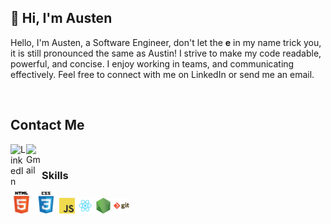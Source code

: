 ## 👋 Hi, I'm Austen
<p>Hello, I'm Austen, a Software Engineer, don't let the <b>e</b> in my name trick you, it is still pronounced the same as Austin! I strive to make my code readable, powerful, and concise. I enjoy working in teams, and communicating effectively. Feel free to connect with me on LinkedIn or send me an email.</p>

<br />

## Contact Me 
<a target="_blank" href="https://www.linkedin.com/in/austenbaker/">
  <img align="left" alt="LinkedIn" width="25px" src="https://cdn.jsdelivr.net/npm/simple-icons@v3/icons/linkedin.svg" />
</a>
<a target="_blank" href="mailto:austenbaker@gmail.com">
  <img align="left" alt="Gmail" width="25px" src="https://cdn.jsdelivr.net/npm/simple-icons@v3/icons/gmail.svg" />
</a>

<br />

### Skills
<code><img height="35" src="https://raw.githubusercontent.com/github/explore/80688e429a7d4ef2fca1e82350fe8e3517d3494d/topics/html/html.png"></code>
<code><img height="35" src="https://raw.githubusercontent.com/github/explore/80688e429a7d4ef2fca1e82350fe8e3517d3494d/topics/css/css.png"></code>
<code><img height="25" src="https://raw.githubusercontent.com/github/explore/80688e429a7d4ef2fca1e82350fe8e3517d3494d/topics/javascript/javascript.png"></code>
<code><img height="25" src="https://raw.githubusercontent.com/github/explore/80688e429a7d4ef2fca1e82350fe8e3517d3494d/topics/react/react.png"></code>
<code><img height="25" src="https://raw.githubusercontent.com/github/explore/80688e429a7d4ef2fca1e82350fe8e3517d3494d/topics/nodejs/nodejs.png"></code>
<code><img height="25" src="https://raw.githubusercontent.com/github/explore/80688e429a7d4ef2fca1e82350fe8e3517d3494d/topics/git/git.png"></code>


<!--
**AustenBaker/AustenBaker** is a ✨ _special_ ✨ repository because its `README.md` (this file) appears on your GitHub profile.

Here are some ideas to get you started:

- 🔭 I’m currently working on ...
- 🌱 I’m currently learning ...
- 👯 I’m looking to collaborate on ...
- 🤔 I’m looking for help with ...
- 💬 Ask me about ...
- 📫 How to reach me: ...
- 😄 Pronouns: ...
- ⚡ Fun fact: ...
-->
[website]: http://www.austenbaker.com/
[linkedin]: https://www.linkedin.com/in/austenbaker/
[email]: austenbaker225@gmail.com
